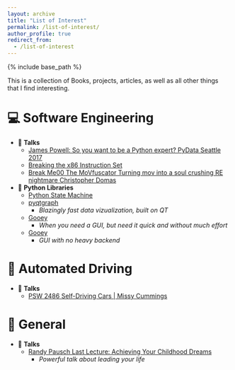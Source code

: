 ```yaml
---
layout: archive
title: "List of Interest"
permalink: /list-of-interest/
author_profile: true
redirect_from:
  - /list-of-interest
---
```


{% include base_path %}
  
This is a collection of Books, projects, articles, as well as all other things that I find interesting.

💻 Software Engineering
======
* 💬 **Talks**
  * [James Powell: So you want to be a Python expert? PyData Seattle 2017](https://www.youtube.com/watch?v=cKPlPJyQrt4)
  * [Breaking the x86 Instruction Set](https://www.youtube.com/watch?v=KrksBdWcZgQ)
  * [Break Me00 The MoVfuscator Turning mov into a soul crushing RE nightmare Christopher Domas](https://www.youtube.com/watch?v=R7EEoWg6Ekk&t=40s)
* 🐍 **Python Libraries**
  * [Python State Machine](https://python-statemachine.readthedocs.io/en/latest/)
  * [pyqtgraph](https://github.com/pyqtgraph/pyqtgraph)
    * *Blazingly fast data vizualization, built on QT*
  * [Gooey](https://github.com/chriskiehl/Gooey)
    * *When you need a GUI, but need it quick and without much effort*
  * [Gooey](https://github.com/chriskiehl/Gooey)
    * *GUI with no heavy backend*


🚗 Automated Driving
======
* 💬 **Talks**
  * [PSW 2486 Self-Driving Cars | Missy Cummings](https://youtu.be/EyzRwXowJDI?si=xSGXCnitHKPIZgR3&t=769)


🙂 General
======
* 💬 **Talks**
  * [Randy Pausch Last Lecture: Achieving Your Childhood Dreams](https://www.youtube.com/watch?v=ji5_MqicxSo)
    * *Powerful talk about leading your life*